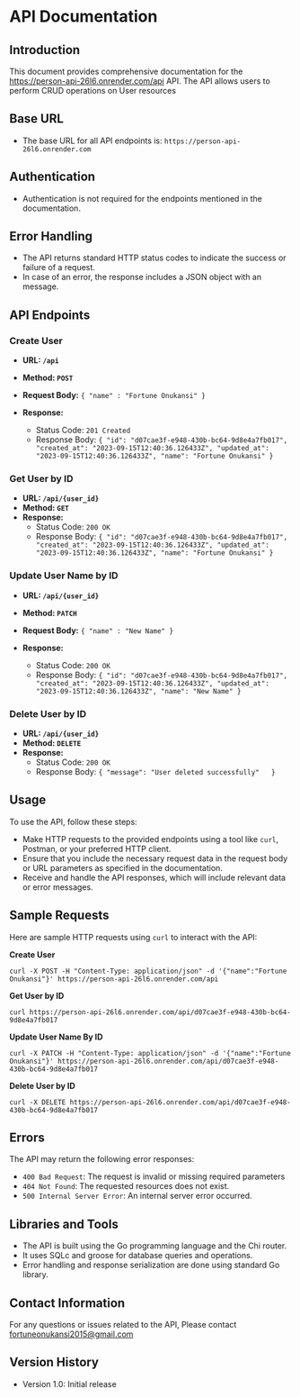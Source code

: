 # **API Documentation**

## **Introduction**

This document provides comprehensive documentation for the https://person-api-26l6.onrender.com/api API. The API allows users to perform CRUD operations on User resources

## **Base URL**

* The base URL for all API endpoints is: `https://person-api-26l6.onrender.com`

## **Authentication**

* Authentication is not required for the endpoints mentioned in the documentation.

## **Error Handling**

* The API returns standard HTTP status codes to indicate the success or failure of a request.
* In case of an error, the response includes a JSON object with an message.

## **API Endpoints**

### **Create User**

* **URL: `/api`**
* **Method: `POST`**
* **Request Body:** 
`{
   "name" : "Fortune Onukansi"
}`

*  **Response:**
   * Status Code: `201 Created`
   * Response Body:
     `{
        "id": "d07cae3f-e948-430b-bc64-9d8e4a7fb017",
        "created_at": "2023-09-15T12:40:36.126433Z",
        "updated_at": "2023-09-15T12:40:36.126433Z",
        "name": "Fortune Onukansi"
     }`

### **Get User by ID**

* **URL: `/api/{user_id}`**
* **Method: `GET`**
* **Response:** 
  * Status Code: `200 OK`
  * Response Body:
  `{
     "id": "d07cae3f-e948-430b-bc64-9d8e4a7fb017",
     "created_at": "2023-09-15T12:40:36.126433Z",
     "updated_at": "2023-09-15T12:40:36.126433Z",
     "name": "Fortune Onukansi"
  }`

### **Update User Name by ID**

* **URL: `/api/{user_id}`**
* **Method: `PATCH`**
* **Request Body:**
  `{
  "name" : "New Name"
  }`

*  **Response:**
    * Status Code: `200 OK`
    * Response Body:
      `{
        "id": "d07cae3f-e948-430b-bc64-9d8e4a7fb017",
        "created_at": "2023-09-15T12:40:36.126433Z",
        "updated_at": "2023-09-15T12:40:36.126433Z",
        "name": "New Name"
      }`

### **Delete User by ID**

* **URL: `/api/{user_id}`**
* **Method: `DELETE`**
*  **Response:**
    * Status Code: `200 OK`
    * Response Body:
     `{
        "message": "User deleted successfully"  
      }`
   

## **Usage**

To use the API, follow these steps:

* Make HTTP requests to the provided endpoints using a tool like `curl`, Postman, or your preferred HTTP client.
* Ensure that you include the necessary request data in the request body or URL parameters as specified in the documentation.
* Receive and handle the API responses, which will include relevant data or error messages.

## **Sample Requests**

Here are sample HTTP requests using `curl` to interact with the API:

**Create User**

`curl -X POST -H "Content-Type: application/json" -d '{"name":"Fortune Onukansi"}' https://person-api-26l6.onrender.com/api`

**Get User by ID**

`curl https://person-api-26l6.onrender.com/api/d07cae3f-e948-430b-bc64-9d8e4a7fb017`

**Update User Name By ID**

`curl -X PATCH -H "Content-Type: application/json" -d '{"name":"Fortune Onukansi"}' https://person-api-26l6.onrender.com/api/d07cae3f-e948-430b-bc64-9d8e4a7fb017`

**Delete User by ID**

`curl -X DELETE https://person-api-26l6.onrender.com/api/d07cae3f-e948-430b-bc64-9d8e4a7fb017`

## **Errors**

The API may return the following error responses:

* `400 Bad Request`: The request is invalid or missing required parameters
* `404 Not Found`: The requested resources does not exist.
* `500 Internal Server Error`: An internal server error occurred.

## **Libraries and Tools**

* The API is built using the Go programming language and the Chi router.
* It uses SQLc and groose for database queries and operations.
* Error handling and response serialization are done using standard Go library.

## **Contact Information**

For any questions or issues related to the API, Please contact fortuneonukansi2015@gmail.com

## **Version History**

* Version 1.0: Initial release